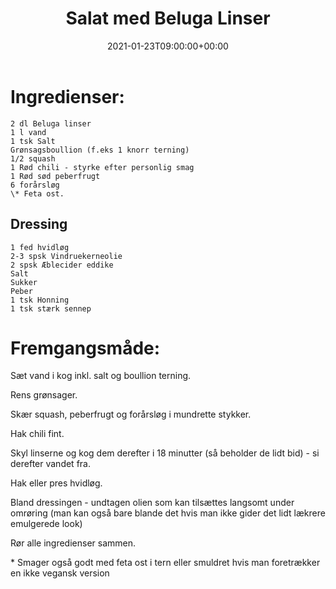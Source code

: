 ﻿---
title: "Salat med Beluga Linser"
date: 2021-01-23T09:00:00+00:00
draft: false
---
# Ingredienser:

	2 dl Beluga linser
	1 l vand
	1 tsk Salt
	Grønsagsboullion (f.eks 1 knorr terning)
	1/2 squash
	1 Rød chili - styrke efter personlig smag
	1 Rød sød peberfrugt	
	6 forårsløg
	\* Feta ost.

## Dressing

    1 fed hvidløg
    2-3 spsk Vindruekerneolie
    2 spsk Æblecider eddike
    Salt
    Sukker
    Peber
    1 tsk Honning
    1 tsk stærk sennep	

# Fremgangsmåde:

Sæt vand i kog inkl. salt og boullion terning. 

Rens grønsager.

Skær squash, peberfrugt og forårsløg i mundrette stykker.

Hak chili fint.

Skyl linserne og kog dem derefter i 18 minutter (så beholder de lidt bid) - si derefter vandet fra.

Hak eller pres hvidløg. 

Bland dressingen - undtagen olien som kan tilsættes langsomt under omrøring (man kan også bare blande det hvis man ikke gider det lidt lækrere emulgerede look)

Rør alle ingredienser sammen. 

\* Smager også godt med feta ost i tern eller smuldret hvis man foretrækker en ikke vegansk version


